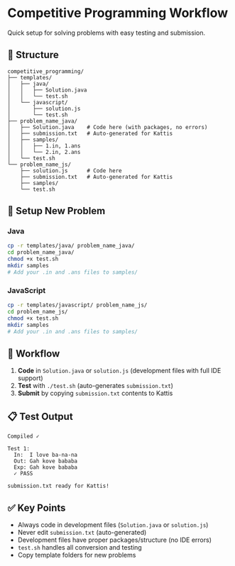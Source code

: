 # Competitive Programming Workflow

Quick setup for solving problems with easy testing and submission.

## 📁 Structure

```
competitive_programming/
├── templates/
│   ├── java/
│   │   ├── Solution.java
│   │   └── test.sh
│   └── javascript/
│       ├── solution.js
│       └── test.sh
├── problem_name_java/
│   ├── Solution.java    # Code here (with packages, no errors)
│   ├── submission.txt   # Auto-generated for Kattis
│   ├── samples/
│   │   ├── 1.in, 1.ans
│   │   └── 2.in, 2.ans
│   └── test.sh
└── problem_name_js/
    ├── solution.js      # Code here 
    ├── submission.txt   # Auto-generated for Kattis
    ├── samples/
    └── test.sh
```

## 🚀 Setup New Problem

### Java
```bash
cp -r templates/java/ problem_name_java/
cd problem_name_java/
chmod +x test.sh
mkdir samples
# Add your .in and .ans files to samples/
```

### JavaScript  
```bash
cp -r templates/javascript/ problem_name_js/
cd problem_name_js/
chmod +x test.sh
mkdir samples
# Add your .in and .ans files to samples/
```

## 🔄 Workflow

1. **Code** in `Solution.java` or `solution.js` (development files with full IDE support)
2. **Test** with `./test.sh` (auto-generates `submission.txt`)
3. **Submit** by copying `submission.txt` contents to Kattis

## 📋 Test Output

```
Compiled ✓

Test 1:
  In:  I love ba-na-na
  Out: Gah kove bababa
  Exp: Gah kove bababa
  ✓ PASS

submission.txt ready for Kattis!
```

## ✅ Key Points

- Always code in development files (`Solution.java` or `solution.js`)
- Never edit `submission.txt` (auto-generated)
- Development files have proper packages/structure (no IDE errors)
- `test.sh` handles all conversion and testing
- Copy template folders for new problems